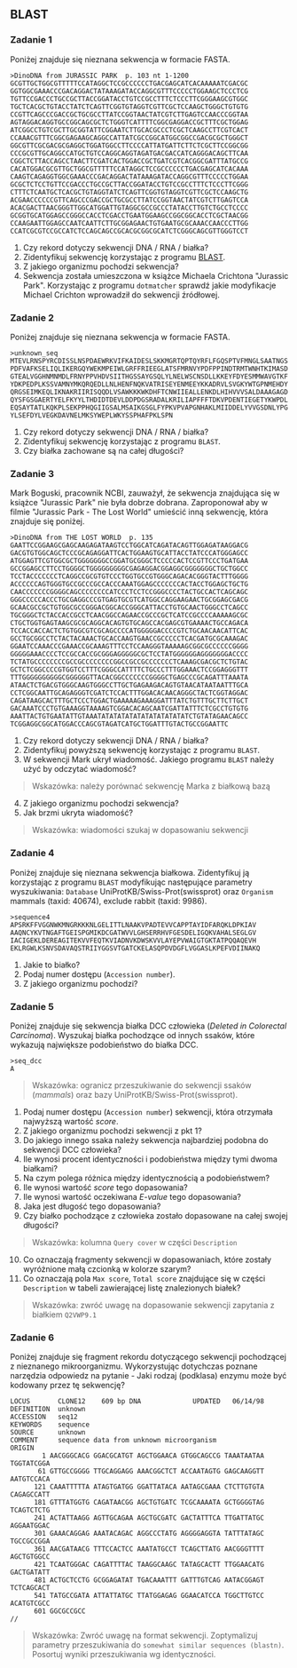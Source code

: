 ## BLAST

### Zadanie 1
Poniżej znajduje się nieznana sekwencja w formacie FASTA. 

```
>DinoDNA from JURASSIC PARK  p. 103 nt 1-1200
GCGTTGCTGGCGTTTTTCCATAGGCTCCGCCCCCCTGACGAGCATCACAAAAATCGACGC
GGTGGCGAAACCCGACAGGACTATAAAGATACCAGGCGTTTCCCCCTGGAAGCTCCCTCG
TGTTCCGACCCTGCCGCTTACCGGATACCTGTCCGCCTTTCTCCCTTCGGGAAGCGTGGC
TGCTCACGCTGTACCTATCTCAGTTCGGTGTAGGTCGTTCGCTCCAAGCTGGGCTGTGTG
CCGTTCAGCCCGACCGCTGCGCCTTATCCGGTAACTATCGTCTTGAGTCCAACCCGGTAA
AGTAGGACAGGTGCCGGCAGCGCTCTGGGTCATTTTCGGCGAGGACCGCTTTCGCTGGAG
ATCGGCCTGTCGCTTGCGGTATTCGGAATCTTGCACGCCCTCGCTCAAGCCTTCGTCACT
CCAAACGTTTCGGCGAGAAGCAGGCCATTATCGCCGGCATGGCGGCCGACGCGCTGGGCT
GGCGTTCGCGACGCGAGGCTGGATGGCCTTCCCCATTATGATTCTTCTCGCTTCCGGCGG
CCCGCGTTGCAGGCCATGCTGTCCAGGCAGGTAGATGACGACCATCAGGGACAGCTTCAA
CGGCTCTTACCAGCCTAACTTCGATCACTGGACCGCTGATCGTCACGGCGATTTATGCCG
CACATGGACGCGTTGCTGGCGTTTTTCCATAGGCTCCGCCCCCCTGACGAGCATCACAAA
CAAGTCAGAGGTGGCGAAACCCGACAGGACTATAAAGATACCAGGCGTTTCCCCCTGGAA
GCGCTCTCCTGTTCCGACCCTGCCGCTTACCGGATACCTGTCCGCCTTTCTCCCTTCGGG
CTTTCTCAATGCTCACGCTGTAGGTATCTCAGTTCGGTGTAGGTCGTTCGCTCCAAGCTG
ACGAACCCCCCGTTCAGCCCGACCGCTGCGCCTTATCCGGTAACTATCGTCTTGAGTCCA
ACACGACTTAACGGGTTGGCATGGATTGTAGGCGCCGCCCTATACCTTGTCTGCCTCCCC
GCGGTGCATGGAGCCGGGCCACCTCGACCTGAATGGAAGCCGGCGGCACCTCGCTAACGG
CCAAGAATTGGAGCCAATCAATTCTTGCGGAGAACTGTGAATGCGCAAACCAACCCTTGG
CCATCGCGTCCGCCATCTCCAGCAGCCGCACGCGGCGCATCTCGGGCAGCGTTGGGTCCT
```

1. Czy rekord dotyczy sekwencji DNA / RNA / białka?
2. Zidentyfikuj sekwencję korzystając z programu [BLAST](https://blast.ncbi.nlm.nih.gov/Blast.cgi). 
3. Z jakiego organizmu pochodzi sekwencja?
4. Sekwencja została umieszczona w książce Michaela Crichtona "Jurassic Park". Korzystając z programu `dotmatcher` sprawdź jakie modyfikacje Michael Crichton wprowadził do sekwencji źródłowej. 


### Zadanie 2
Poniżej znajduje się nieznana sekwencja w formacie FASTA. 

```
>unknown_seq
MTEVLRNSPYRCDISSLNSPDAEWRKVIFKAIDESLSKKMGRTQPTQYRFLFGQSPTVFMNGLSAATNGS
PDFVAFKSELIQLIKERGQYWEKMPEIWLGRFFRIEEGLATSFMRNVYPDFPPINDTRMTWNHTKIMASD
GTEALVGGHNMNMDLFRNYPPVHDVSIITHGSSAYGSQLYLNELWSCNSDLLKKEYFDYESMMWAVGTKF
YDKPEDPLKSSVAMNYMKQRQEDLLNLHENFNQKVATRISEYENMEEYKKADRVLSVGKYWTGPNMEHDY
QRGSEIMKEQLIKNAKRIIRISQQDLVSAWKKKWKDHFTCNWIIEALLENKDLHIHVVVSALDAAAGAGD
QYSFGSGAERTYELFKYYLTHDIDTDEVLDDPDGSRADALKRILIAPFFFTDKVPDENTIEGETYKWPDL
EQSAYTATLKQKPLSEKPPHQGIIGSALMSAIKGSGLFYPKVPVAPGNHAKLMIIDDELYVVGSDNLYPG
YLSEFDYLVEGKDAVNELMKSYWEPLWKYSSPHAFPKLSPN
```

1. Czy rekord dotyczy sekwencji DNA / RNA / białka?
2. Zidentyfikuj sekwencję korzystając z programu `BLAST`. 
3. Czy białka zachowane są na całej długości?


### Zadanie 3
Mark Boguski, pracownik NCBI, zauważył, że sekwencja znajdująca się w książce "Jurassic Park" nie była dobrze dobrana. Zaproponował aby w filmie "Jurassic Park - The Lost World" umieścić inną sekwencję, która znajduje się poniżej. 

```
>DinoDNA from THE LOST WORLD  p. 135
GAATTCCGGAAGCGAGCAAGAGATAAGTCCTGGCATCAGATACAGTTGGAGATAAGGACG
GACGTGTGGCAGCTCCCGCAGAGGATTCACTGGAAGTGCATTACCTATCCCATGGGAGCC
ATGGAGTTCGTGGCGCTGGGGGGGCCGGATGCGGGCTCCCCCACTCCGTTCCCTGATGAA
GCCGGAGCCTTCCTGGGGCTGGGGGGGGGCGAGAGGACGGAGGCGGGGGGGCTGCTGGCC
TCCTACCCCCCCTCAGGCCGCGTGTCCCTGGTGCCGTGGGCAGACACGGGTACTTTGGGG
ACCCCCCAGTGGGTGCCGCCCGCCACCCAAATGGAGCCCCCCCACTACCTGGAGCTGCTG
CAACCCCCCCGGGGCAGCCCCCCCCATCCCTCCTCCGGGCCCCTACTGCCACTCAGCAGC
GGGCCCCCACCCTGCGAGGCCCGTGAGTGCGTCATGGCCAGGAAGAACTGCGGAGCGACG
GCAACGCCGCTGTGGCGCCGGGACGGCACCGGGCATTACCTGTGCAACTGGGCCTCAGCC
TGCGGGCTCTACCACCGCCTCAACGGCCAGAACCGCCCGCTCATCCGCCCCAAAAAGCGC
CTGCTGGTGAGTAAGCGCGCAGGCACAGTGTGCAGCCACGAGCGTGAAAACTGCCAGACA
TCCACCACCACTCTGTGGCGTCGCAGCCCCATGGGGGACCCCGTCTGCAACAACATTCAC
GCCTGCGGCCTCTACTACAAACTGCACCAAGTGAACCGCCCCCTCACGATGCGCAAAGAC
GGAATCCAAACCCGAAACCGCAAAGTTTCCTCCAAGGGTAAAAAGCGGCGCCCCCCGGGG
GGGGGAAACCCCTCCGCCACCGCGGGAGGGGGCGCTCCTATGGGGGGAGGGGGGGACCCC
TCTATGCCCCCCCCGCCGCCCCCCCCGGCCGCCGCCCCCCCTCAAAGCGACGCTCTGTAC
GCTCTCGGCCCCGTGGTCCTTTCGGGCCATTTTCTGCCCTTTGGAAACTCCGGAGGGTTT
TTTGGGGGGGGGGCGGGGGGTTACACGGCCCCCCCGGGGCTGAGCCCGCAGATTTAAATA
ATAACTCTGACGTGGGCAAGTGGGCCTTGCTGAGAAGACAGTGTAACATAATAATTTGCA
CCTCGGCAATTGCAGAGGGTCGATCTCCACTTTGGACACAACAGGGCTACTCGGTAGGAC
CAGATAAGCACTTTGCTCCCTGGACTGAAAAAGAAAGGATTTATCTGTTTGCTTCTTGCT
GACAAATCCCTGTGAAAGGTAAAAGTCGGACACAGCAATCGATTATTTCTCGCCTGTGTG
AAATTACTGTGAATATTGTAAATATATATATATATATATATATATCTGTATAGAACAGCC
TCGGAGGCGGCATGGACCCAGCGTAGATCATGCTGGATTTGTACTGCCGGAATTC
```

1. Czy rekord dotyczy sekwencji DNA / RNA / białka?
2. Zidentyfikuj powyższą sekwencję korzystając z programu `BLAST`.
3. W sekwencji Mark ukrył wiadomość. Jakiego programu `BLAST` należy użyć by odczytać wiadomość?
> Wskazówka: należy porównać sekwencję Marka z białkową bazą
4. Z jakiego organizmu pochodzi sekwencja?
5. Jak brzmi ukryta wiadomość?
> Wskazówka: wiadomości szukaj w dopasowaniu sekwencji 


### Zadanie 4
Poniżej znajduje się nieznana sekwencja białkowa. Zidentyfikuj ją korzystając z programu `BLAST` modyfikując następujące parametry wyszukiwania: `Database` UniProtKB/Swiss-Prot(swissprot) oraz `Organism` mammals (taxid: 40674), exclude rabbit (taxid: 9986). 

```
>sequence4
APSRKFFVGGNWKMNGRKKKNLGELITTLNAAKVPADTEVVCAPPTAYIDFARQKLDPKIAV
AAQNCYKVTNGAFTGEISPGMIKDCGATWVVLGHSERRHVFGESDELIGQKVAHALSEGLGV
IACIGEKLDEREAGITEKVVFEQTKVIADNVKDWSKVVLAYEPVWAIGTGKTATPQQAQEVH
EKLRGWLKSNVSDAVAQSTRIIYGGSVTGATCKELASQPDVDGFLVGGASLKPEFVDIINAKQ
```

1. Jakie to białko?
2. Podaj numer dostępu (`Accession number`).
3. Z jakiego organizmu pochodzi?


### Zadanie 5
Poniżej znajduje się sekwencja białka DCC człowieka (*Deleted in Colorectal Carcinoma*). Wyszukaj białka pochodzące od innych ssaków, które wykazują największe podobieństwo do białka DCC. 

```
>seq_dcc
A
```

>Wskazówka: ogranicz przeszukiwanie do sekwencji ssaków (*mammals*) oraz bazy UniProtKB/Swiss-Prot(swissprot).

1. Podaj numer dostępu (`Accession number`) sekwencji, która otrzymała najwyższą wartość *score*.
2. Z jakiego organizmu pochodzi sekwencji z pkt 1?
3. Do jakiego innego ssaka należy sekwencja najbardziej podobna do sekwencji DCC człowieka?
4. Ile wynosi procent identyczności i podobieństwa między tymi dwoma białkami?
5. Na czym polega różnica między identycznością a podobieństwem?
6. Ile wynosi wartość *score* tego dopasowania?
7. Ile wynosi wartość oczekiwana *E-value* tego dopasowania?
8. Jaka jest długość tego dopasowania?
9. Czy białko pochodzące z człowieka zostało dopasowane na całej swojej długości?
> Wskazówka: kolumna `Query cover` w części `Description`
10. Co oznaczają fragmenty sekwencji w dopasowaniach, które zostały wyróżnione małą czcionką w kolorze szarym?
11. Co oznaczają pola `Max score`, `Total score` znajdujące się w części `Description` w tabeli zawierającej listę znalezionych białek?
>Wskazówka: zwróć uwagę na dopasowanie sekwencji zapytania z białkiem `Q2VWP9.1`


### Zadanie 6
Poniżej znajduje się fragment rekordu dotyczącego sekwencji pochodzącej z nieznanego mikroorganizmu. Wykorzystując dotychczas poznane narzędzia odpowiedz na pytanie - Jaki rodzaj (podklasa) enzymu może być kodowany przez tę sekwencję?

```
LOCUS       CLONE12    609 bp DNA             UPDATED   06/14/98
DEFINITION  unknown
ACCESSION   seq12
KEYWORDS    sequence
SOURCE      unknown
COMMENT     sequence data from unknown microorganism
ORIGIN      
        1 AACGGGCACG GGACGCATGT AGCTGGAACA GTGGCAGCCG TAAATAATAA TGGTATCGGA
       61 GTTGCCGGGG TTGCAGGAGG AAACGGCTCT ACCAATAGTG GAGCAAGGTT AATGTCCACA
      121 CAAATTTTTA ATAGTGATGG GGATTATACA AATAGCGAAA CTCTTGTGTA CAGAGCCATT
      181 GTTTATGGTG CAGATAACGG AGCTGTGATC TCGCAAAATA GCTGGGGTAG TCAGTCTCTG
      241 ACTATTAAGG AGTTGCAGAA AGCTGCGATC GACTATTTCA TTGATTATGC AGGAATGGAC
      301 GAAACAGGAG AAATACAGAC AGGCCCTATG AGGGGAGGTA TATTTATAGC TGCCGCCGGA
      361 AACGATAACG TTTCCACTCC AAATATGCCT TCAGCTTATG AACGGGTTTT AGCTGTGGCC
      421 TCAATGGGAC CAGATTTTAC TAAGGCAAGC TATAGCACTT TTGGAACATG GACTGATATT
      481 ACTGCTCCTG GCGGAGATAT TGACAAATTT GATTTGTCAG AATACGGAGT TCTCAGCACT
      541 TATGCCGATA ATTATTATGC TTATGGAGAG GGAACATCCA TGGCTTGTCC ACATGTCGCC
      601 GGCGCCGCC
//
```

>Wskazówka: Zwróć uwagę na format sekwencji. Zoptymalizuj parametry przeszukiwania do `somewhat similar sequences (blastn)`. Posortuj wyniki przeszukiwania wg identyczności. 



